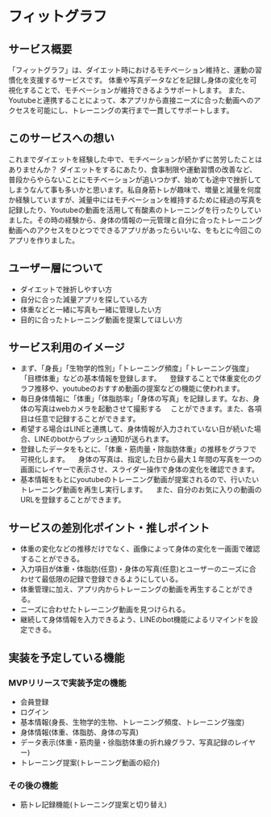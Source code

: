 # フィットグラフ
## サービス概要
「フィットグラフ」は、ダイエット時におけるモチベーション維持と、運動の習慣化を支援するサービスです。
体重や写真データなどを記録し身体の変化を可視化することで、モチベーションが維持できるようサポートします。
また、Youtubeと連携することによって、本アプリから直接ニーズに合った動画へのアクセスを可能にし、トレーニングの実行まで一貫してサポートします。
## このサービスへの想い
これまでダイエットを経験した中で、モチベーションが続かずに苦労したことはありませんか？
ダイエットをするにあたり、食事制限や運動習慣の改善など、普段からやらないことにモチベーションが追いつかず、始めても途中で挫折してしまうなんて事も多いかと思います。私自身筋トレが趣味で、増量と減量を何度か経験していますが、減量中にはモチベーションを維持するために経過の写真を記録したり、Youtubeの動画を活用して有酸素のトレーニングを行ったりしていました。その時の経験から、身体の情報の一元管理と自分に合ったトレーニング動画へのアクセスをひとつでできるアプリがあったらいいな、をもとに今回このアプリを作りました。
## ユーザー層について
- ダイエットで挫折しやすい方
- 自分に合った減量アプリを探している方
- 体重などと一緒に写真も一緒に管理したい方
- 目的に合ったトレーニング動画を提案してほしい方
## サービス利用のイメージ
- まず、「身長」「生物学的性別」「トレーニング頻度」「トレーニング強度」「目標体重」などの基本情報を登録します。
　登録することで体重変化のグラフ推移や、youtubeのおすすめ動画の提案などの機能に使われます。
- 毎日身体情報に「体重」「体脂肪率」「身体の写真」を記録します。なお、身体の写真はwebカメラを起動させて撮影する
　ことができます。また、各項目は任意で記録することができます。
- 希望する場合はLINEと連携して、身体情報が入力されていない日が続いた場合、LINEのbotからプッシュ通知が送られます。
- 登録したデータをもとに、「体重・筋肉量・除脂肪体重」の推移をグラフで可視化します。
　身体の写真は、指定した日から最大１年間の写真を一つの画面にレイヤーで表示させ、スライダー操作で身体の変化を確認できます。
- 基本情報をもとにyoutubeのトレーニング動画が提案されるので、行いたいトレーニング動画を再生し実行します。
　また、自分のお気に入りの動画のURLを登録することができます。
## サービスの差別化ポイント・推しポイント
- 体重の変化などの推移だけでなく、画像によって身体の変化を一画面で確認することができる。
- 入力項目が体重・体脂肪(任意)・身体の写真(任意)とユーザーのニーズに合わせて最低限の記録で登録できるようにしている。
- 体重管理に加え、アプリ内からトレーニングの動画を再生することができる。
- ニーズに合わせたトレーニング動画を見つけられる。
- 継続して身体情報を入力できるよう、LINEのbot機能によるリマインドを設定できる。
## 実装を予定している機能
### MVPリリースで実装予定の機能
-  会員登録
-  ログイン
-  基本情報(身長、生物学的生物、トレーニング頻度、トレーニング強度)
-  身体情報(体重、体脂肪、身体の写真)
-  データ表示(体重・筋肉量・徐脂肪体重の折れ線グラフ、写真記録のレイヤー)
-  トレーニング提案(トレーニング動画の紹介)
### その後の機能
-  筋トレ記録機能(トレーニング提案と切り替え)